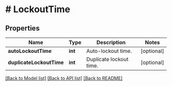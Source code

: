 # # LockoutTime

## Properties

Name | Type | Description | Notes
------------ | ------------- | ------------- | -------------
**autoLockoutTime** | **int** | Auto-lockout time. | [optional] 
**duplicateLockoutTime** | **int** | Duplicate lockout time. | [optional] 

[[Back to Model list]](../../README.md#documentation-for-models) [[Back to API list]](../../README.md#documentation-for-api-endpoints) [[Back to README]](../../README.md)


